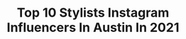 ---
title: Top 10 Stylists Instagram Influencers In Austin In 2021
description: >-
  Find top stylists Instagram influencers in Austin in 2021. Most popular hashtags: #stylist #fashion #texas.
platform: Instagram
hits: 57
text_top: Discover the top-rated Instagram profiles on inBeat.
text_bottom: Our database aggregates 57 Instagram influencers like this in Austin, United States for you to work with.
profiles:
  - username: "treysphotostudio"
    fullname: >-
      Carlos Trey Salazar
    bio: >-
      DM for info, rates & bookings or request prints of any photos. Prints and 🔞 Content:
    location: "United States"
    followers: 41074
    engagement: 217
    commentsToLikes: 0.013403
    id: ck0u7dmlb4j800i19smx609sw
    verified: false
    hashtags: "#malemodel, #fashionphotography, #hotmen, #austintexas"
  - username: "mayemusk"
    fullname: >-
      Maye Musk
    bio: >-
      International Author/Dietitian/Speaker/Model/Grandmother @covergirl at 72💄🙌 ORDER HERE⬇️ “A Woman Makes A Plan” 📖
    location: "United States"
    followers: 384575
    engagement: 152
    commentsToLikes: 0.031163
    id: ck0u1tfjvxvav0i19x3x9bct2
    verified: true
    hashtags: "#itsgreattobe72, #tbt, #awomanmakesaplan, #mood"
  - username: "laurenaustin_stylist"
    fullname: >-
      Lauren Austin Stylist
    bio: >-
      🌻Lauren Austin ▪️Colorist, Educator & Published artist @trussprofessional Brand Specialist @beautylaunchpad top 30 under 30 📍Richmond Virginia
    location: "United States"
    followers: 21199
    engagement: 170
    commentsToLikes: 0.225101
    id: ck5bzzl1ls59r0i11io3gwh41
    verified: false
    hashtags: "#oneshothairawards, #behindthechair, #btconeshot2020, #bestofbalayage"
  - username: "kovergirl4"
    fullname: >-
      Asia Haney
    bio: >-
      Dallas to Austin Alpha Woman 💕💚 HBCU Grad | @htyoungalum Creative Director | @boss__movement TRAP=Trap•Risk•And•Prosper
    location: "United States"
    followers: 2049
    engagement: 1181
    commentsToLikes: 0.046035
    id: ck6u2wio5ubnl0j71vsrlwp3c
    verified: false
    hashtags: "#sheabutterbaby, #inspiration, #trapmusic, #enrollmentmanagementteam"
  - username: "dtkaustin"
    fullname: >-
      Ashley • Austin, TX
    bio: >-
      💁🏻‍♀️ Commercial Wardrobe Stylist 🛹 @justabadash 📧 ashleyharg@gmail.com Shop Outfits👇🏻
    location: "United States"
    followers: 156285
    engagement: 169
    commentsToLikes: 0.231360
    id: ck0txn6dgjpvp0i19l6tow5yb
    verified: false
    hashtags: "#myhouseandhome, #abmathome, #houseandhome, #fallgoals"
  - username: "jenpinkston"
    fullname: >-
      Jen Pinkston
    bio: >-
      everyday style, every day • former wardrobe stylist • founder of @lapalomasleep • wife to @aaron, mom to👭 📍Austin, TX 📧 jen@jenpinkston.com
    location: "United States"
    followers: 70184
    engagement: 86
    commentsToLikes: 0.101025
    id: ckaoqnuk3jjmv0i786r0u1q51
    verified: false
    hashtags: "#quarantinethoughts, #slowliving, #ad, #staywellwithculturelle"
  - username: "jlynnstyle18"
    fullname: >-
      Jennifer Austin
    bio: >-
      Celebrity Wardrobe Stylist jenniferaustin@jlynnstyle.net Opus Beauty
    location: "United States"
    followers: 11105
    engagement: 392
    commentsToLikes: 0.085567
    id: ck0tvlb72bui20i19a0dup9q9
    verified: false
    hashtags: "#angelabassett, #celebritystylist, #fashionblogger, #style"
  - username: "queenofthesouth512"
    fullname: >-
      Patricia Plymire
    bio: >-
      Queen of the South👑 LaReinaDelSur Austin, Texas @stylefactor_edge BTC OneShot Finalist '19 Braid Plug🔌 Barber💈 Appts Required Booking link⬇️
    location: "United States"
    followers: 38170
    engagement: 245
    commentsToLikes: 0.030514
    id: ck5chuczerhae0i11obepzebi
    verified: false
    hashtags: "#austinbraider, #love, #vibratehigher, #austinbarber"
  - username: "haasrach"
    fullname: >-
      Rachel Haas
    bio: >-
      wardrobe stylist, founder, creative director @haasofstyle @wcaconversations www.truevallie.com
    location: "United States"
    followers: 11196
    engagement: 497
    commentsToLikes: 0.073894
    id: ck13cqgau1nv30i19qlivezcy
    verified: false
    hashtags: "#grammys2020, #blackouttuesday"
  - username: "chairwhimsy"
    fullname: >-
      Wendy Conklin
    bio: >-
      Boutique Chair Designer. Chair Stylist & Lover of Chairs. Chief Creator at Chair Whimsy. Online Upholstery Course for beginners!
    location: "United States"
    followers: 27925
    engagement: 251
    commentsToLikes: 0.074704
    id: ck0u81rhu68l70i19947judxx
    verified: false
    hashtags: "#interiorstyling, #successmindset, #digitalmarketing, #interiorlove"
---